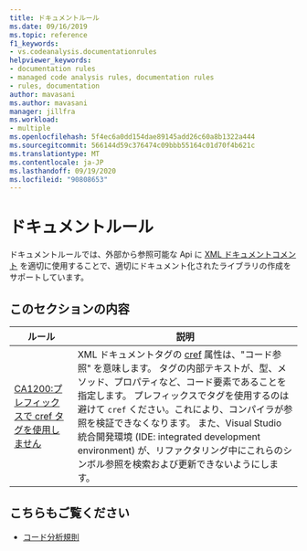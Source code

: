 ```yaml
---
title: ドキュメントルール
ms.date: 09/16/2019
ms.topic: reference
f1_keywords:
- vs.codeanalysis.documentationrules
helpviewer_keywords:
- documentation rules
- managed code analysis rules, documentation rules
- rules, documentation
author: mavasani
ms.author: mavasani
manager: jillfra
ms.workload:
- multiple
ms.openlocfilehash: 5f4ec6a0dd154dae89145add26c60a8b1322a444
ms.sourcegitcommit: 566144d59c376474c09bbb55164c01d70f4b621c
ms.translationtype: MT
ms.contentlocale: ja-JP
ms.lasthandoff: 09/19/2020
ms.locfileid: "90808653"
---
```

# <a name="documentation-rules"></a>ドキュメントルール

ドキュメントルールでは、外部から参照可能な Api に [XML ドキュメントコメント](/dotnet/csharp/codedoc) を適切に使用することで、適切にドキュメント化されたライブラリの作成をサポートしています。

## <a name="in-this-section"></a>このセクションの内容

| ルール | 説明 |
| - | - |
| [CA1200:プレフィックスで cref タグを使用しません](../code-quality/ca1200.md) | XML ドキュメントタグの [cref](/dotnet/csharp/programming-guide/xmldoc/cref-attribute) 属性は、"コード参照" を意味します。 タグの内部テキストが、型、メソッド、プロパティなど、コード要素であることを指定します。 プレフィックスでタグを使用するのは避けて `cref` ください。これにより、コンパイラが参照を検証できなくなります。 また、Visual Studio 統合開発環境 (IDE: integrated development environment) が、リファクタリング中にこれらのシンボル参照を検索および更新できないようにします。 |

## <a name="see-also"></a>こちらもご覧ください

- [コード分析規則](../code-quality/code-analysis-for-managed-code-warnings.md)
